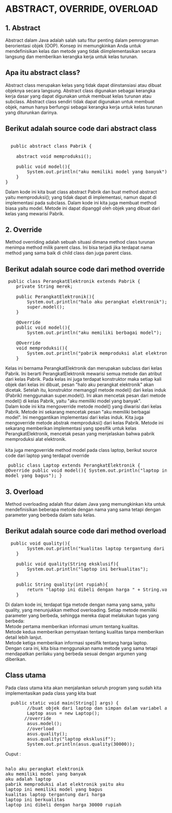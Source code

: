 # ABSTRACT, OVERRIDE, OVERLOAD
## 1. Abstract 
Abstract dalam Java adalah salah satu fitur penting dalam pemrograman berorientasi objek (OOP). Konsep ini memungkinkan Anda untuk mendefinisikan kelas dan metode yang tidak diimplementasikan secara langsung dan memberikan kerangka kerja untuk kelas turunan.
## Apa itu abstract class? 
Abstract class merupakan kelas yang tidak dapat diinstansiasi atau dibuat objeknya secara langsung. Abstract class digunakan sebagai kerangka kerja dasar yang dapat digunakan untuk membuat kelas turunan atau subclass. Abstract class sendiri tidak dapat digunakan untuk membuat objek, namun hanya berfungsi sebagai kerangka kerja untuk kelas turunan yang diturunkan darinya.
## Berikut adalah source code dari abstract class
<pre> 
  public abstract class Pabrik {
    
    abstract void memproduksi();
    
    public void model(){
        System.out.println("aku memiliki model yang banyak");
    }
}
</pre>
Dalam kode ini kita buat class abstract Pabrik dan buat method abstract yaitu memproduksi(); yang tidak dapat di implementasi, namun dapat di implementasi pada subclass. Dalam kode ini kita juga membuat method biasa yaitu model. Metode ini dapat dipanggil oleh objek yang dibuat dari kelas yang mewarisi Pabrik.

## 2. Override
Method overriding adalah sebuah situasi dimana method class turunan menimpa method milik parent class. Ini bisa terjadi jika terdapat nama method yang sama baik di child class dan juga parent class.
## Berikut adalah source code dari method override
<pre>
 public class PerangkatElektronik extends Pabrik {
    private String merek;
  
    public PerangkatElektronik(){
        System.out.println("halo aku perangkat elektronik");
        super.model();
    }
    
    @Override
    public void model(){
        System.out.println("aku memiliki berbagai model");
    
    @Override
    void memproduksi(){
        System.out.println("pabrik memproduksi alat elektronik yaitu aku");
    }
</pre>
Kelas ini bernama PerangkatElektronik dan merupakan subclass dari kelas Pabrik. Ini berarti PerangkatElektronik mewarisi semua metode dan atribut dari kelas Pabrik. Pada kelas ini juga terdapat konstruktor maka setiap kali objek dari kelas ini dibuat, pesan "halo aku perangkat elektronik" akan dicetak. Setelah itu, konstruktor memanggil metode model() dari kelas induk (Pabrik) menggunakan super.model(). Ini akan mencetak pesan dari metode model() di kelas Pabrik, yaitu "aku memiliki model yang banyak". 
<br> Dalam kode ini kita mengoverride metode model() yang diwarisi dari kelas Pabrik. Metode ini sekarang mencetak pesan "aku memiliki berbagai model". Ini menggantikan implementasi dari kelas induk. Kita juga mengoverride metode abstrak memproduksi() dari kelas Pabrik. Metode ini sekarang memberikan implementasi yang spesifik untuk kelas PerangkatElektronik, mencetak pesan yang menjelaskan bahwa pabrik memproduksi alat elektronik.
<br> <br> kita juga mengoverride method model pada class laptop, berikut source code dari laptop yang terdapat override  <pre> 
  public class Laptop extends PerangkatElektronik {
   @Override
    public void model(){
        System.out.println("laptop ini memiliki model yang bagus");
    }
</pre>
    
## 3. Overload
Method overloading adalah fitur dalam Java yang memungkinkan kita untuk mendefinisikan beberapa metode dengan nama yang sama tetapi dengan parameter yang berbeda dalam satu kelas.
## Berikut adalah source code dari method overload
<pre>
  public void quality(){
        System.out.println("kualitas laptop tergantung dari harga");
    }
    
    public void quality(String eksklusif){
        System.out.println("laptop ini berkualitas");
    }
    
    public String quality(int rupiah){
        return "laptop ini dibeli dengan harga " + String.valueOf(rupiah) + " rupiah ";
    }
</pre>
Di dalam kode ini, terdapat tiga metode dengan nama yang sama, yaitu quality, yang menunjukkan method overloading. Setiap metode memiliki parameter yang berbeda, sehingga mereka dapat melakukan tugas yang berbeda:
<br> Metode pertama memberikan informasi umum tentang kualitas.
<br> Metode kedua memberikan pernyataan tentang kualitas tanpa memberikan detail lebih lanjut.
<br> Metode ketiga memberikan informasi spesifik tentang harga laptop.
<br> Dengan cara ini, kita bisa menggunakan nama metode yang sama tetapi mendapatkan perilaku yang berbeda sesuai dengan argumen yang diberikan.

## Class utama
Pada class utama kita akan menjalankan seluruh program yang sudah kita implementasikan pada class yang kita buat
<pre>
  public static void main(String[] args) {
        //buat objek dari laptop dan simpan dalam variabel asus
        Laptop asus = new Laptop(); 
       //override
        asus.model();
        //overload
        asus.quality();
        asus.quality("laptop eksklusif");
        System.out.println(asus.quality(30000));
</pre>
Ouput : 
<pre> 
halo aku perangkat elektronik
aku memiliki model yang banyak
aku adalah laptop
pabrik memproduksi alat elektronik yaitu aku
laptop ini memiliki model yang bagus
kualitas laptop tergantung dari harga
laptop ini berkualitas
laptop ini dibeli dengan harga 30000 rupiah 
</pre>
